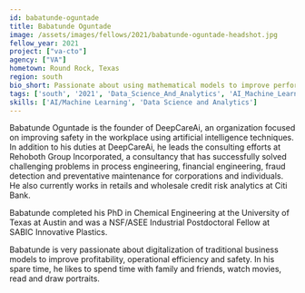 ```yaml
---
id: babatunde-oguntade
title: Babatunde Oguntade
image: /assets/images/fellows/2021/babatunde-oguntade-headshot.jpg
fellow_year: 2021
project: ["va-cto"]
agency: ["VA"]
hometown: Round Rock, Texas
region: south
bio_short: Passionate about using mathematical models to improve performance.
tags: ['south', '2021', 'Data_Science_And_Analytics', 'AI_Machine_Learning']
skills: ['AI/Machine Learning', 'Data Science and Analytics']
---
```

Babatunde Oguntade is the founder of DeepCareAi, an organization focused on improving safety in the workplace using artificial intelligence techniques. In addition to his duties at DeepCareAi, he leads the consulting efforts at Rehoboth Group Incorporated, a consultancy that has successfully solved challenging problems in process engineering, financial engineering, fraud detection and preventative maintenance for corporations and individuals. He also currently works in retails and wholesale credit risk analytics at Citi Bank.

Babatunde completed his PhD in Chemical Engineering at the University of Texas at Austin and was a NSF/ASEE Industrial Postdoctoral Fellow at SABIC Innovative Plastics.

Babatunde is very passionate about digitalization of traditional business models to improve profitability, operational efficiency and safety. In his spare time, he likes to spend time with family and friends, watch movies, read and draw portraits.
